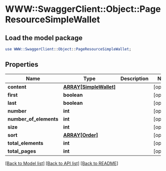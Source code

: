 # WWW::SwaggerClient::Object::PageResourceSimpleWallet

## Load the model package
```perl
use WWW::SwaggerClient::Object::PageResourceSimpleWallet;
```

## Properties
Name | Type | Description | Notes
------------ | ------------- | ------------- | -------------
**content** | [**ARRAY[SimpleWallet]**](SimpleWallet.md) |  | [optional] 
**first** | **boolean** |  | [optional] 
**last** | **boolean** |  | [optional] 
**number** | **int** |  | [optional] 
**number_of_elements** | **int** |  | [optional] 
**size** | **int** |  | [optional] 
**sort** | [**ARRAY[Order]**](Order.md) |  | [optional] 
**total_elements** | **int** |  | [optional] 
**total_pages** | **int** |  | [optional] 

[[Back to Model list]](../README.md#documentation-for-models) [[Back to API list]](../README.md#documentation-for-api-endpoints) [[Back to README]](../README.md)


